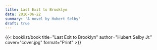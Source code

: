 ```yaml
---
title: Last Exit to Brooklyn
date: 2016-06-22
summary: 'A novel by Hubert Selby'
draft: true
---
```


{{< booklist/book
title="Last Exit to Brooklyn"
author="Hubert Selby Jr."
cover="cover.jpg"
format="Print" >}}

